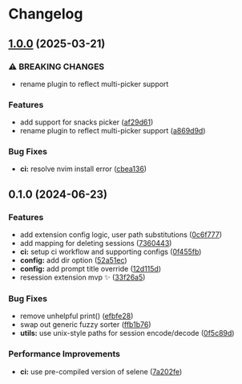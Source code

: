 # Changelog

## [1.0.0](https://github.com/scottmckendry/pick-resession.nvim/compare/v0.1.0...v1.0.0) (2025-03-21)


### ⚠ BREAKING CHANGES

* rename plugin to reflect multi-picker support

### Features

* add support for snacks picker ([af29d61](https://github.com/scottmckendry/pick-resession.nvim/commit/af29d61a244d1c40a5d9049fc8b24eabe0409107))
* rename plugin to reflect multi-picker support ([a869d9d](https://github.com/scottmckendry/pick-resession.nvim/commit/a869d9d6658d9264a87a60ab10777c8887b4d93b))


### Bug Fixes

* **ci:** resolve nvim install error ([cbea136](https://github.com/scottmckendry/pick-resession.nvim/commit/cbea136e99915e050feee1f202a7beb253a87b4e))

## 0.1.0 (2024-06-23)


### Features

* add extension config logic, user path substitutions ([0c6f777](https://github.com/scottmckendry/pick-resession.nvim/commit/0c6f777fb54b6921dbee2900d8de02f2db4a0349))
* add mapping for deleting sessions ([7360443](https://github.com/scottmckendry/pick-resession.nvim/commit/73604433ef9a98bfbb3da1fc1ed5408e034c2291))
* **ci:** setup ci workflow and supporting configs ([0f455fb](https://github.com/scottmckendry/pick-resession.nvim/commit/0f455fbcab112f863b34e5d49c9ae5b6d7e211a7))
* **config:** add dir option ([52a51ec](https://github.com/scottmckendry/pick-resession.nvim/commit/52a51eca82684ab98bc89398f88a132734d130c3))
* **config:** add prompt title override ([12d115d](https://github.com/scottmckendry/pick-resession.nvim/commit/12d115d9fdd2339bf0d40dcf0c3b20a56861c565))
* resession extension mvp :sparkles: ([33f26a5](https://github.com/scottmckendry/pick-resession.nvim/commit/33f26a553ecfbe176fcb58b94e6fb801ff58c75a))


### Bug Fixes

* remove unhelpful print() ([efbfe28](https://github.com/scottmckendry/pick-resession.nvim/commit/efbfe281aaa865aa7666abdb1c3722ba2c4efc6e))
* swap out generic fuzzy sorter ([ffb1b76](https://github.com/scottmckendry/pick-resession.nvim/commit/ffb1b760dab4c08a859abbee4e5eb92496c4dbac))
* **utils:** use unix-style paths for session encode/decode ([0f5c89d](https://github.com/scottmckendry/pick-resession.nvim/commit/0f5c89d33093ed5ab0b5b780eb29e5b3b1a76cbf))


### Performance Improvements

* **ci:** use pre-compiled version of selene ([7a202fe](https://github.com/scottmckendry/pick-resession.nvim/commit/7a202fef6d0ba8379d8a33e459ab5af74823c796))
